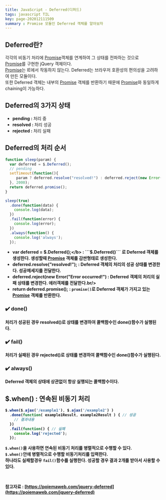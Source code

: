 ```yaml
---
title: JavaScript - Deferred(디퍼드)
tags: javascript TIL
key: page-202012111509
summary : Promise 모듈인 Deferred 객체를 알아보자
---
```


## Deferred란?
각각의 비동기 처리에 [Promise](https://dlgpal95.github.io/2020/12/10/promise.html)객체를 연계하여 그 상태를 전파하는 것으로 <br/>
[Promise](https://dlgpal95.github.io/2020/12/10/promise.html)를 구현한 jQuery 객체이다.<br/>
[Promise](https://dlgpal95.github.io/2020/12/10/promise.html)는 IE에서 작동하지 않는다. Deferred는 브라우저 호환성의 편의성을 고려하여 만든 모듈이다.<br/>
또한 Deferred 객체는 내부의 [Promise](https://dlgpal95.github.io/2020/12/10/promise.html) 객체를 반환하기 때문에 [Promise](https://dlgpal95.github.io/2020/12/10/promise.html)와 동일하게 chaining이 가능하다. <br/>

## Deferred의 3가지 상태
- <b>pending : </b>처리 중<br/>
- <b>resolved : </b>처리 성공<br/>
- <b>rejected : </b>처리 실패<br/>

## Deferred의 처리 순서
```javascript
function sleep(param) {
  var deferred = $.Deferred();
  // pending
  setTimeout(function(){
     param ? deferred.resolve("resolved!") : deferred.reject(new Error("Error occurred!")); // resolved & rejected
  }, 2000);
  return deferred.promise();
}

sleep(true)
  .done(function(data) {
    console.log(data);
  })
  .fail(function(error) {
    console.log(error);
  })
  .always(function() {
    console.log('always');
  });
```
- <b>var deferred = $.Deferred();</b> : ```$.Deferred()``` 로 Deferred 객체를 생성한다. 생성할때 [Promise](https://dlgpal95.github.io/2020/12/10/promise.html) 객체를 감싼형태로 생성한다.<br/>
- <b>deferred.resolve("resolved!"); </b>: Deferred 객체의 처리의 성공 상태를 변경한다. 성공메세지를 전달한다.<br/>
- <b>deferred.reject(new Error("Error occurred!") </b>: Deferred 객체의 처리의 실패 상태를 변경한다. 에러객체를 전달한다.br/>
- <b>return deferred.promise(); </b>: ```promise()```로 Deferred 객체가 가지고 있는 [Promise](https://dlgpal95.github.io/2020/12/10/promise.html) 객체를 반환한다. <br/>

### :heavy_check_mark: done()
처리가 성공된 경우 resolved()로 상태를 변경하여 콜백함수인 done()함수가 실행된다.<br/>

### :heavy_check_mark: fail()
처리가 실패된 경우 rejected()로 상태를 변경하여  콜백함수인 done()함수가 실행된다.<br/>

### :heavy_check_mark: always()
Deferred 객체의 상태에 상관없이 항상 실행되는 콜백함수이다.<br/>

## $.when() : 연속된 비동기 처리
```javascript
$.when($.ajax('/example1'), $.ajax('/example2') )
  .done(function( example1Result, example2Result ) { // 성공
    // 결과내용 
  })
  .fail(function() { // 실패
    console.log('rejected');
  });
```
```$.when()```을 사용하면 연속된 비동기 처리를 병렬적으로 수행할 수 있다.<br/>
```$.when()```안에 병렬적으로 수행할 비동기처리를 입력한다.<br/>
하나라도 실패할경우 ```fail()```함수를 실행한다. 성공할 경우 결과 2개를 받아서 사용할 수 있다.<br/>

<br/>

참고자료 : [https://poiemaweb.com/jquery-deferred](https://poiemaweb.com/jquery-deferred)
<br/>
<br/>
<br/>
